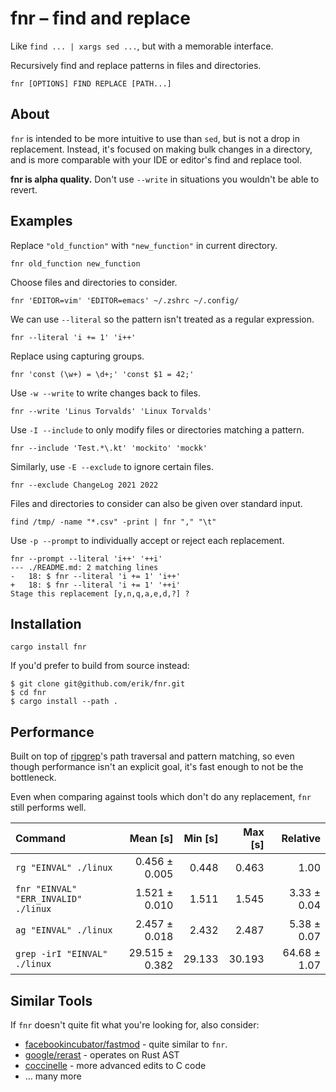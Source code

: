 # fnr – find and replace

Like `find ... | xargs sed ...`, but with a memorable interface.

Recursively find and replace patterns in files and directories.

```
fnr [OPTIONS] FIND REPLACE [PATH...]
```

## About

`fnr` is intended to be more intuitive to use than `sed`, but is not a
drop in replacement. Instead, it's focused on making bulk changes in a
directory, and is more comparable with your IDE or editor's find and
replace tool.

**fnr is alpha quality.** Don't use `--write` in situations you
wouldn't be able to revert.

## Examples

Replace `"old_function"` with `"new_function"` in current directory.
```
fnr old_function new_function
```

Choose files and directories to consider.
```
fnr 'EDITOR=vim' 'EDITOR=emacs' ~/.zshrc ~/.config/
```

We can use `--literal` so the pattern isn't treated as a regular expression.
```
fnr --literal 'i += 1' 'i++'
```

Replace using capturing groups.
```
fnr 'const (\w+) = \d+;' 'const $1 = 42;'
```

Use `-w --write` to write changes back to files.
```
fnr --write 'Linus Torvalds' 'Linux Torvalds'
```

Use `-I --include` to only modify files or directories matching a pattern.
```
fnr --include 'Test.*\.kt' 'mockito' 'mockk'
```

Similarly, use `-E --exclude` to ignore certain files.
```
fnr --exclude ChangeLog 2021 2022
```

Files and directories to consider can also be given over standard input.
```
find /tmp/ -name "*.csv" -print | fnr "," "\t"
```

Use `-p --prompt` to individually accept or reject each replacement.
```
fnr --prompt --literal 'i++' '++i'
--- ./README.md: 2 matching lines
-   18: $ fnr --literal 'i += 1' 'i++'
+   18: $ fnr --literal 'i += 1' '++i'
Stage this replacement [y,n,q,a,e,d,?] ?
```

## Installation

```
cargo install fnr
```

If you'd prefer to build from source instead:

``` console
$ git clone git@github.com/erik/fnr.git
$ cd fnr
$ cargo install --path .
```

## Performance

Built on top of [ripgrep]'s path traversal and pattern matching, so
even though performance isn't an explicit goal, it's fast enough to
not be the bottleneck.

Even when comparing against tools which don't do any replacement,
`fnr` still performs well.

| Command                              |       Mean [s] | Min [s] | Max [s] |     Relative |
|:-------------------------------------|---------------:|--------:|--------:|-------------:|
| `rg "EINVAL" ./linux`                |  0.456 ± 0.005 |   0.448 |   0.463 |         1.00 |
| `fnr "EINVAL" "ERR_INVALID" ./linux` |  1.521 ± 0.010 |   1.511 |   1.545 |  3.33 ± 0.04 |
| `ag "EINVAL" ./linux`                |  2.457 ± 0.018 |   2.432 |   2.487 |  5.38 ± 0.07 |
| `grep -irI "EINVAL" ./linux`         | 29.515 ± 0.382 |  29.133 |  30.193 | 64.68 ± 1.07 |

[ripgrep]: https://github.com/BurntSushi/ripgrep

## Similar Tools

If `fnr` doesn't quite fit what you're looking for, also consider:

- [facebookincubator/fastmod](https://github.com/facebookincubator/fastmod/) - quite similar to `fnr`.
- [google/rerast](https://github.com/google/rerast) - operates on Rust AST
- [coccinelle](https://coccinelle.gitlabpages.inria.fr/website/) - more advanced edits to C code
- ... many more
